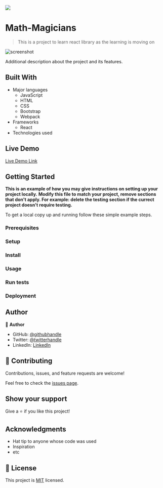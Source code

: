 ![](https://img.shields.io/badge/Microverse-blueviolet)

# Math-Magicians 

> This is a project to learn react library as the learning is moving on

![screenshot](./app_screenshot.png)

Additional description about the project and its features.

## Built With

- Major languages
  - JavaScript
  - HTML
  - CSS
  - Bootstrap
  - Webpack
- Frameworks
  - React
- Technologies used

## Live Demo

[Live Demo Link](https://livedemo.com)

## Getting Started

**This is an example of how you may give instructions on setting up your project locally.**
**Modify this file to match your project, remove sections that don't apply. For example: delete the testing section if the currect project doesn't require testing.**


To get a local copy up and running follow these simple example steps.

### Prerequisites

### Setup

### Install

### Usage

### Run tests

### Deployment

## Author

👤 **Author**

- GitHub: [@githubhandle](https://github.com/Qoosim)
- Twitter: [@twitterhandle](https://twitter.com/twitterhandle)
- LinkedIn: [LinkedIn](https://www.linkedin.com/in/qoosim/)

## 🤝 Contributing

Contributions, issues, and feature requests are welcome!

Feel free to check the [issues page](../../issues/).

## Show your support

Give a ⭐️ if you like this project!

## Acknowledgments

- Hat tip to anyone whose code was used
- Inspiration
- etc

## 📝 License

This project is [MIT](./MIT.md) licensed.
